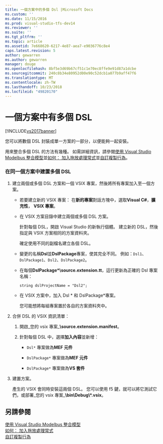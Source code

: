 ```yaml
---
title: 一個方案中的多個 Dsl |Microsoft Docs
ms.custom: ''
ms.date: 11/15/2016
ms.prod: visual-studio-tfs-dev14
ms.reviewer: ''
ms.suite: ''
ms.tgt_pltfrm: ''
ms.topic: article
ms.assetid: 7e668620-6217-4e87-aea7-e9036776c8e4
caps.latest.revision: 5
author: gewarren
ms.author: gewarren
manager: douge
ms.openlocfilehash: 8bf5e3d69b67cf51c1e70ec8ffe9e91d87a1dcbe
ms.sourcegitcommit: 240c8b34e80952d00e90c52dcb1a077b9aff47f6
ms.translationtype: MT
ms.contentlocale: zh-TW
ms.lasthandoff: 10/23/2018
ms.locfileid: "49820170"
---
```

# <a name="multiple-dsls-in-one-solution"></a>一個方案中有多個 DSL
[!INCLUDE[vs2017banner](../includes/vs2017banner.md)]

您可以將數個 DSL 封裝成單一方案的一部分，以便能夠一起安裝。  
  
 用來整合多個 DSL 的方法有幾種。 如需詳細資訊，請參閱[使用 Visual Studio Modelbus 整合模型](../modeling/integrating-models-by-using-visual-studio-modelbus.md)並[如何： 加入拖放處理常式](../modeling/how-to-add-a-drag-and-drop-handler.md)並[自訂複製行為](../modeling/customizing-copy-behavior.md)。  
  
### <a name="to-build-more-than-one-dsl-in-the-same-solution"></a>在同一個方案中建置多個 DSL  
  
1. 建立兩個或多個 DSL 方案和一個 VSIX 專案，然後將所有專案加入至一個方案。  
  
   -   若要建立新的 VSIX 專案： 在**新的專案**對話方塊中，選取**Visual C#**，**擴充性**， **VSIX 專案**。  
  
   -   在 VSIX 方案目錄中建立兩個或多個 DSL 方案。  
  
        針對每個 DSL，開啟 Visual Studio 的新執行個體。 建立新的 DSL，然後指定與 VSIX 方案相同的方案資料夾。  
  
        確定使用不同的副檔名建立各個 DSL。  
  
   -   變更的名稱**Dsl**並**DslPackage**專案，使其完全不同。 例如：`Dsl1`、`DslPackage1`、`Dsl2`、`DslPackage2`。  
  
   -   在每個**DslPackage\*\source.extension.tt**，這行更新為正確的 Dsl 專案名稱：  
  
        `string dslProjectName = "Dsl2";`  
  
   -   在 VSIX 方案中，加入 Dsl * 和 DslPackage\*專案。  
  
        您可能想將每組專案置於各自的方案資料夾中。  
  
2. 合併 DSL 的 VSIX 資訊清單：  
  
   1.  開啟_您的 vsix 專案_**\source.extension.manifest**。  
  
   2.  針對每個 DSL 中，選擇**加入內容**並新增：  
  
       -   `Dsl*` 專案做為**MEF 元件**  
  
       -   `DslPackage*` 專案做為**MEF 元件**  
  
       -   `DslPackage*` 專案做為**VS 套件**  
  
3. 建置方案。  
  
   產生的 VSIX 會同時安裝這兩個 DSL。 您可以使用 f5 鍵，就可以將它測試它們，或部署_您的 vsix 專案_**\bin\Debug\\\*.vsix**。  
  
## <a name="see-also"></a>另請參閱  
 [使用 Visual Studio Modelbus 整合模型](../modeling/integrating-models-by-using-visual-studio-modelbus.md)   
 [如何： 加入拖放處理常式](../modeling/how-to-add-a-drag-and-drop-handler.md)   
 [自訂複製行為](../modeling/customizing-copy-behavior.md)



